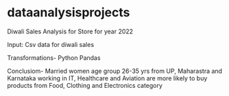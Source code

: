 # dataanalysisprojects

Diwali Sales Analysis for Store for year 2022

Input: Csv data for diwali sales

Transformations- Python Pandas

Conclusiom- Married women age group 26-35 yrs from UP,  Maharastra and Karnataka working in IT, Healthcare and Aviation are more likely to buy products from Food, Clothing and Electronics category
